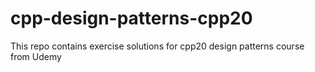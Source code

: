 # cpp-design-patterns-cpp20
This repo contains exercise solutions for cpp20 design patterns course from Udemy
